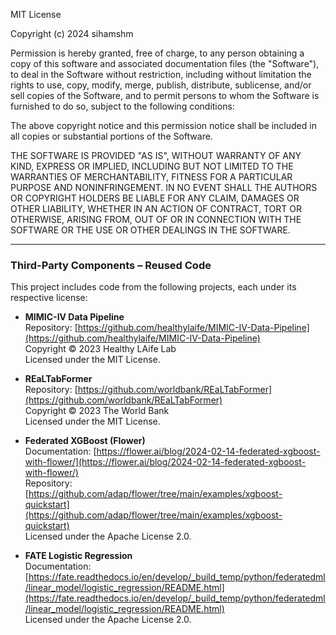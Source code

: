 MIT License

Copyright (c) 2024 sihamshm

Permission is hereby granted, free of charge, to any person obtaining a copy of this software and associated documentation files (the "Software"), to deal in the Software without restriction, including without limitation the rights to use, copy, modify, merge, publish, distribute, sublicense, and/or sell copies of the Software, and to permit persons to whom the Software is furnished to do so, subject to the following conditions:

The above copyright notice and this permission notice shall be included in all copies or substantial portions of the Software.

THE SOFTWARE IS PROVIDED "AS IS", WITHOUT WARRANTY OF ANY KIND, EXPRESS OR IMPLIED, INCLUDING BUT NOT LIMITED TO THE WARRANTIES OF MERCHANTABILITY, FITNESS FOR A PARTICULAR PURPOSE AND NONINFRINGEMENT. IN NO EVENT SHALL THE AUTHORS OR COPYRIGHT HOLDERS BE LIABLE FOR ANY CLAIM, DAMAGES OR OTHER LIABILITY, WHETHER IN AN ACTION OF CONTRACT, TORT OR OTHERWISE, ARISING FROM, OUT OF OR IN CONNECTION WITH THE SOFTWARE OR THE USE OR OTHER DEALINGS IN THE SOFTWARE.

---
### Third-Party Components – Reused Code

This project includes code from the following projects, each under its respective license:

- **MIMIC-IV Data Pipeline**  
  Repository: [https://github.com/healthylaife/MIMIC-IV-Data-Pipeline](https://github.com/healthylaife/MIMIC-IV-Data-Pipeline)  
  Copyright © 2023 Healthy LAife Lab  
  Licensed under the MIT License.

- **REaLTabFormer**  
  Repository: [https://github.com/worldbank/REaLTabFormer](https://github.com/worldbank/REaLTabFormer)  
  Copyright © 2023 The World Bank  
  Licensed under the MIT License.

- **Federated XGBoost (Flower)**  
  Documentation: [https://flower.ai/blog/2024-02-14-federated-xgboost-with-flower/](https://flower.ai/blog/2024-02-14-federated-xgboost-with-flower/)  
  Repository: [https://github.com/adap/flower/tree/main/examples/xgboost-quickstart](https://github.com/adap/flower/tree/main/examples/xgboost-quickstart)  
  Licensed under the Apache License 2.0.

- **FATE Logistic Regression**  
  Documentation: [https://fate.readthedocs.io/en/develop/_build_temp/python/federatedml/linear_model/logistic_regression/README.html](https://fate.readthedocs.io/en/develop/_build_temp/python/federatedml/linear_model/logistic_regression/README.html)  
  Licensed under the Apache License 2.0.

